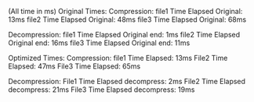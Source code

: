 (All time in ms)
Original Times:
Compression:
file1
Time Elapsed Original: 13ms
file2
Time Elapsed Original: 48ms
file3
Time Elapsed Original: 68ms


Decompression:
file1
Time Elapsed Original end: 1ms
file2
Time Elapsed Original end: 16ms
file3
Time Elapsed Original end: 11ms

Optimized Times:
Compression:
file1
Time Elapsed: 13ms
File2
Time Elapsed: 47ms
File3
Time Elapsed: 65ms

Decompression:
File1
Time Elapsed decompress: 2ms
File2
Time Elapsed decompress: 21ms
File3
Time Elapsed decompress: 19ms


